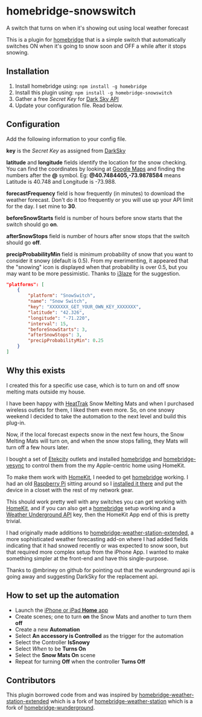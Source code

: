 # homebridge-snowswitch
A switch that turns on when it's showing out using local weather forecast

This is a plugin for [homebridge](https://github.com/nfarina/homebridge) that is a simple switch that automatically switches ON when it's going to snow soon and OFF a while after it stops snowing.

## Installation

1. Install homebridge using: `npm install -g homebridge`
2. Install this plugin using: `npm install -g homebridge-snowswitch`
3. Gather a free *Secret Key* for  [Dark Sky API](https://darksky.net/dev)
4. Update your configuration file. Read below.

## Configuration

Add the following information to your config file.

**key** is the *Secret Key* as assigned from [DarkSky](https://darksky.net/dev)

**latitude** and **longitude** fields identify the location for the snow checking. You can find the coordinates by looking at [Google Maps](https://maps.google.com/) and finding the numbers after the **@** symbol. Eg: **@40.7484405,-73.9878584** means Latitude is 40.748 and Longitude is -73.988.

**forecastFrequency** field is how frequently (in minutes) to download the weather forecast. Don't do it too frequently or you will use up your API limit for the day. I set mine to **30**.

**beforeSnowStarts** field is number of hours before snow starts that the switch should go **on**.

**afterSnowStops**  field is number of hours after snow stops that the switch should go **off**.

**precipProbabilityMin**  field is minimum probability of snow that you want to consider it snowy (default is 0.5). From my exerimenting, it appeared that the "snowing" icon is displayed when that probability is over 0.5, but you may want to be more pessimistic. Thanks to [i3laze](https://github.com/i3laze) for the suggestion.



```json
"platforms": [
	{
		"platform": "SnowSwitch",
		"name": "Snow Switch",
		"key": "XXXXXXX_GET_YOUR_OWN_KEY_XXXXXXX",
		"latitude": "42.326",
		"longitude": "-71.220",
		"interval": 15,
		"beforeSnowStarts": 3,
		"afterSnowStops": 3,
		"precipProbabilityMin": 0.25
	}
]
```

## Why this exists

I created this for a specific use case, which is to turn on and off snow melting mats outside my house.

I have been happy with [HeatTrak](https://heattrak.com/) Snow Melting Mats and when I purchased wireless outlets for them, I liked them even more. So, on one snowy weekend I decided to take the automation to the next level and build this plug-in.

Now, if the local forecast expects snow in the next few hours, the Snow Melting Mats will turn on, and when the snow stops falling, they Mats will turn off a few hours later.

I bought a set of [Etekcity](https://www.amazon.com/gp/product/B074GVPYPY) outlets and installed [homebridge](https://github.com/nfarina/homebridge) and [homebridge-vesync](https://www.npmjs.com/package/homebridge-vesync) to control them from the my Apple-centric home using HomeKit.

To make them work with [HomeKit](https://www.apple.com/ios/home/), I needed to get [homebridge](https://www.npmjs.com/package/homebridge) working. I had an old [Raspberry Pi](https://www.raspberrypi.org/) sitting around so I [installed it there](https://github.com/nfarina/homebridge/wiki/Running-HomeBridge-on-a-Raspberry-Pi) and put the device in a closet with the rest of my network gear. 

This should work pretty well with any switches you can get working with [HomeKit](https://www.apple.com/ios/home/), and if you can also get a [homebridge](https://www.npmjs.com/package/homebridge) setup working and a [Weather Underground API](http://www.wunderground.com/weather/api/) key, then the HomeKit App end of this is pretty trivial. 

I had originally made additions to [homebridge-weather-station-extended](https://github.com/naofireblade/homebridge-weather-station-extended), a more sophisticated weather forecasting add-on where I had added fields indicating that it had snowed recently or was expected to snow soon, but that required more complex setup from the iPhone App. I wanted to make something simpler at the front-end and have this single-purpose.

Thanks to @mbriney on github for pointing out that the wunderground api is going away and suggesting DarkSky for the replacement api.

## How to set up the automation

- Launch the [iPhone or iPad **Home** app](https://support.apple.com/en-us/HT204893)
- Create scenes; one to turn **on** the Snow Mats and another to turn them **off**
- Create a new **Automation**
- Select **An accessory is Controlled** as the trigger for the automation
- Select the Controller **IsSnowy**
- Select *When* to be **Turns On**
- Select the **Snow Mats On** scene
- Repeat for turning **Off** when the controller **Turns Off**


## Contributors

This plugin borrowed code from and was inspired by [homebridge-weather-station-extended](https://github.com/naofireblade/homebridge-weather-station-extended) which is a fork of [homebridge-weather-station](https://github.com/kcharwood/homebridge-weather-station) which is a fork of [homebridge-wunderground](https://www.npmjs.com/package/homebridge-wunderground).
